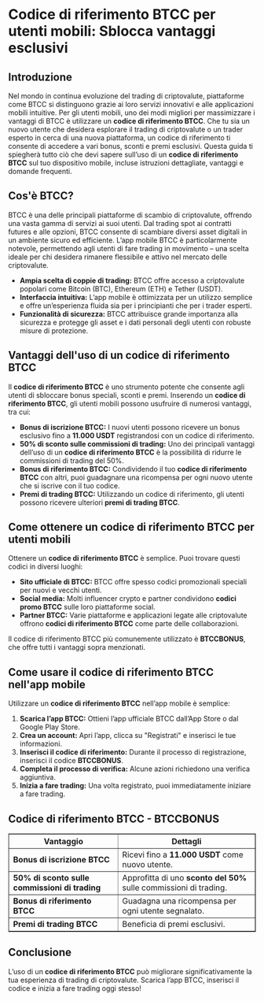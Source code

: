 <h1>Codice di riferimento BTCC per utenti mobili: Sblocca vantaggi esclusivi</h1>

<h2>Introduzione</h2>
<p>Nel mondo in continua evoluzione del trading di criptovalute, piattaforme come BTCC si distinguono grazie ai loro servizi innovativi e alle applicazioni mobili intuitive. Per gli utenti mobili, uno dei modi migliori per massimizzare i vantaggi di BTCC è utilizzare un <strong>codice di riferimento BTCC</strong>. Che tu sia un nuovo utente che desidera esplorare il trading di criptovalute o un trader esperto in cerca di una nuova piattaforma, un codice di riferimento ti consente di accedere a vari bonus, sconti e premi esclusivi. Questa guida ti spiegherà tutto ciò che devi sapere sull’uso di un <strong>codice di riferimento BTCC</strong> sul tuo dispositivo mobile, incluse istruzioni dettagliate, vantaggi e domande frequenti.</p>

<h2>Cos'è BTCC?</h2>
<p>BTCC è una delle principali piattaforme di scambio di criptovalute, offrendo una vasta gamma di servizi ai suoi utenti. Dal trading spot ai contratti futures e alle opzioni, BTCC consente di scambiare diversi asset digitali in un ambiente sicuro ed efficiente. L’app mobile BTCC è particolarmente notevole, permettendo agli utenti di fare trading in movimento – una scelta ideale per chi desidera rimanere flessibile e attivo nel mercato delle criptovalute.</p>
<ul>
    <li><strong>Ampia scelta di coppie di trading:</strong> BTCC offre accesso a criptovalute popolari come Bitcoin (BTC), Ethereum (ETH) e Tether (USDT).</li>
    <li><strong>Interfaccia intuitiva:</strong> L’app mobile è ottimizzata per un utilizzo semplice e offre un’esperienza fluida sia per i principianti che per i trader esperti.</li>
    <li><strong>Funzionalità di sicurezza:</strong> BTCC attribuisce grande importanza alla sicurezza e protegge gli asset e i dati personali degli utenti con robuste misure di protezione.</li>
</ul>

<h2>Vantaggi dell'uso di un codice di riferimento BTCC</h2>
<p>Il <strong>codice di riferimento BTCC</strong> è uno strumento potente che consente agli utenti di sbloccare bonus speciali, sconti e premi. Inserendo un <strong>codice di riferimento BTCC</strong>, gli utenti mobili possono usufruire di numerosi vantaggi, tra cui:</p>
<ul>
    <li><strong>Bonus di iscrizione BTCC:</strong> I nuovi utenti possono ricevere un bonus esclusivo fino a <strong>11.000 USDT</strong> registrandosi con un codice di riferimento.</li>
    <li><strong>50% di sconto sulle commissioni di trading:</strong> Uno dei principali vantaggi dell’uso di un <strong>codice di riferimento BTCC</strong> è la possibilità di ridurre le commissioni di trading del 50%.</li>
    <li><strong>Bonus di riferimento BTCC:</strong> Condividendo il tuo <strong>codice di riferimento BTCC</strong> con altri, puoi guadagnare una ricompensa per ogni nuovo utente che si iscrive con il tuo codice.</li>
    <li><strong>Premi di trading BTCC:</strong> Utilizzando un codice di riferimento, gli utenti possono ricevere ulteriori <strong>premi di trading BTCC</strong>.</li>
</ul>

<h2>Come ottenere un codice di riferimento BTCC per utenti mobili</h2>
<p>Ottenere un <strong>codice di riferimento BTCC</strong> è semplice. Puoi trovare questi codici in diversi luoghi:</p>
<ul>
    <li><strong>Sito ufficiale di BTCC:</strong> BTCC offre spesso codici promozionali speciali per nuovi e vecchi utenti.</li>
    <li><strong>Social media:</strong> Molti influencer crypto e partner condividono <strong>codici promo BTCC</strong> sulle loro piattaforme social.</li>
    <li><strong>Partner BTCC:</strong> Varie piattaforme e applicazioni legate alle criptovalute offrono <strong>codici di riferimento BTCC</strong> come parte delle collaborazioni.</li>
</ul>
<p>Il codice di riferimento BTCC più comunemente utilizzato è <strong>BTCCBONUS</strong>, che offre tutti i vantaggi sopra menzionati.</p>

<h2>Come usare il codice di riferimento BTCC nell'app mobile</h2>
<p>Utilizzare un <strong>codice di riferimento BTCC</strong> nell’app mobile è semplice:</p>
<ol>
    <li><strong>Scarica l’app BTCC:</strong> Ottieni l’app ufficiale BTCC dall’App Store o dal Google Play Store.</li>
    <li><strong>Crea un account:</strong> Apri l’app, clicca su "Registrati" e inserisci le tue informazioni.</li>
    <li><strong>Inserisci il codice di riferimento:</strong> Durante il processo di registrazione, inserisci il codice <strong>BTCCBONUS</strong>.</li>
    <li><strong>Completa il processo di verifica:</strong> Alcune azioni richiedono una verifica aggiuntiva.</li>
    <li><strong>Inizia a fare trading:</strong> Una volta registrato, puoi immediatamente iniziare a fare trading.</li>
</ol>

<h2>Codice di riferimento BTCC - BTCCBONUS</h2>
<table border="1">
    <tr>
        <th>Vantaggio</th>
        <th>Dettagli</th>
    </tr>
    <tr>
        <td><strong>Bonus di iscrizione BTCC</strong></td>
        <td>Ricevi fino a <strong>11.000 USDT</strong> come nuovo utente.</td>
    </tr>
    <tr>
        <td><strong>50% di sconto sulle commissioni di trading</strong></td>
        <td>Approfitta di uno <strong>sconto del 50%</strong> sulle commissioni di trading.</td>
    </tr>
    <tr>
        <td><strong>Bonus di riferimento BTCC</strong></td>
        <td>Guadagna una ricompensa per ogni utente segnalato.</td>
    </tr>
    <tr>
        <td><strong>Premi di trading BTCC</strong></td>
        <td>Beneficia di premi esclusivi.</td>
    </tr>
</table>

<h2>Conclusione</h2>
<p>L’uso di un <strong>codice di riferimento BTCC</strong> può migliorare significativamente la tua esperienza di trading di criptovalute. Scarica l’app BTCC, inserisci il codice e inizia a fare trading oggi stesso!</p>
